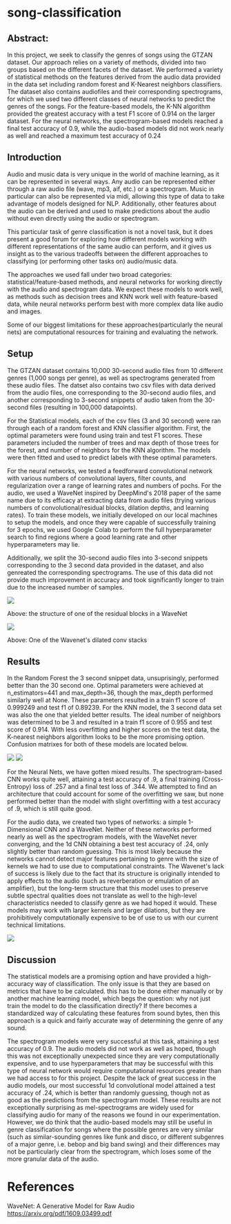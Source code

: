 # song-classification

## Abstract:
In this project, we seek to classify the genres of songs using the GTZAN dataset. Our approach relies on a variety of methods, divided into two groups based on the different facets of the dataset. We performed a variety of statistical methods on the features derived from the audio data provided in the data set including random forest and K-Nearest neighbors classifiers. The dataset also contains audiofiles and their corresponding spectrograms, for which we used two different classes of neural networks to predict the genres of the songs. For the feature-based models, the K-NN algorithm provided the greatest accuracy with a test F1 score of 0.914 on the larger dataset. For the neural networks, the spectrogram-based models reached a final test accuracy of 0.9, while the audio-based models did not work nearly as well and reached a maximum test accuracy of 0.24

## Introduction
Audio and music data is very unique in the world of machine learning, as it can be represented in several ways. Any audio can be represented either through a raw audio file (wave, mp3, aif, etc.) or a spectrogram. Music in particular can also be represented via midi, allowing this type of data to take advantage of models designed for NLP. Additionally, other features about the audio can be derived and used to make predictions about the audio without even directly using the audio or spectrogram. 

This particular task of genre classification is not a novel task, but it does present a good forum for exploring how different models working with different representations of the same audio can perform, and it gives us insight as to the various tradeoffs between the different approaches to classifying (or performing other tasks on) audio/music data. 

The approaches we used fall under two broad categories: statistical/feature-based methods, and neural networks for working directly with the audio and spectrogram data. We expect these models to work well, as methods such as decision trees and KNN work well with feature-based data, while neural networks perform best with more complex data like audio and images. 

Some of our biggest limitations for these approaches(particularly the neural nets) are computational resources for training and evaluating the network.


## Setup
The GTZAN dataset contains 10,000 30-second audio files from 10 different genres (1,000 songs per genre), as well as spectrograms generated from these audio files. The datset also contains two csv files with data derived from the audio files, one corresponding to the 30-second audio files, and another corresponding to 3-second snippets of audio taken from the 30-second files (resulting in 100,000 datapoints). 

For the Statistical models, each of the csv files (3 and 30 second) were ran through each of a random forest and KNN classifier algorithm. First, the optimal parameters were found using train and test F1 scores. These parameters included the number of trees and max depth of those trees for the forest, and number of neighbors for the KNN algorithm. The models were then fitted and used to predict labels with these optimal parameters. 

For the neural networks, we tested a feedforward convolutional network with various numbers of convolutional layers, filter counts, and regularization over a range of learning rates and numbers of pochs. For the audio, we used a WaveNet inspired by DeepMind's 2018 paper of the same name due to its efficacy at extracting data from audio files (trying various numbers of convolutional/residual blocks, dilation depths, and learning rates). To train these models, we initially developed on our local machines to setup the models, and once they were capable of successfully training for 3 epochs, we used Google Colab to perform the full hyperparameter search to find regions where a good learning rate and other hyperparameters may lie.  

Additionally, we split the 30-second audio files into 3-second snippets corresponding to the 3 second data provided in the dataset, and also genreated the corresponding spectrograms. The use of this data did not provide much improvement in accuracy and took significantly longer to train due to the increased number of samples.

![](wavenet_res_block.png)

Above: the structure of one of the residual blocks in a WaveNet

![](wave_net_conv.png)

Above: One of the Wavenet's dilated conv stacks 

## Results

In the Random Forest the 3 second snippet data, unsuprisingly, performed better than the 30 second one. Optimal parameters were achieved at n_estimators=441 and max_depth=36, though the max_depth performed similarly well at None. These parameters resulted in a train f1 score of 0.999249 and test f1 of 0.89239. For the KNN model, the 3 second data set was also the one that yielded better results. The ideal number of neighbors was determined to be 3 and resulted in a train f1 score of 0.955 and test score of 0.914. With less overfitting and higher scores on the test data, the K-nearest neighbors algorithm looks to be the more promising option. Confusion matrixes for both of these models are located below.

![](KNN-3sec.png)
![](RandFor-3sec.png)

For the Neural Nets, we have gotten mixed results. The spectrogram-based CNN works quite well, attaining a test accuracy of .9, a final training (Cross-Entropy) loss of .257 and a final test loss of .344. We attempted to find an architecture that could account for some of the overfitting we saw, but none performed better than the model with slight overfitting with a test accuracy of .9, which is still quite good. 

For the audio data, we created two types of networks: a simple 1-Dimensional CNN and a WaveNet. Neither of these networks performed nearly as well as the spectrogram models, with the WaveNet never converging, and the 1d CNN obtaining a best test accuracy of .24, only slightly better than random guessing. This is most likely because the networks cannot detect major features pertaining to genre with the size of kernels we had to use due to computational constraints. The Wavenet's lack of success is likely due to the fact that its structure is originally intended to apply effects to the audio (such as reverberation or emulation of an amplifier), but the long-term structure that this model uses to preserve subtle spectral qualities does not translate as well to the high-level characteristics needed to classify genre as we had hoped it would. These models may work with larger kernels and larger dilations, but they are prohibitively computationally expensive to be of use to us with our current technical limitations. 

![](spec_loss.png)

## Discussion

The statistical models are a promising option and have provided a high-accuracy way of classification. The only issue is that they are based on metrics that have to be calculated. this has to be done either manually or by another machine learning model, which begs the question: why not just train the model to do the classification directly? If there becomes a standardized way of calculating these features from sound bytes, then this approach is a quick and fairly accurate way of determining the genre of any sound.

The spectrogram models were very successful at this task, attaining a test accuracy of 0.9. The audio models did not work as well as hoped, though this was not exceptionally unexpected since they are very computationally expensive, and to use hyperparameters that may be successful with this type of neural network would require computational resources greater than we had access to for this project. Despite the lack of great success in the audio models, our most successful 1d convolutional model attained a test accuracy of .24, which is better than randomly guessing, though not as good as the predictions from the spectrogram model. These results are not exceptionally surprising as mel-spectrograms are widely used for classifying audio for many of the reasons we found in our experimentation. However, we do think that the audio-based models may still be useful in genre classification for songs where the possible genres are very similar (such as similar-sounding genres like funk and disco, or different subgenres of a major genre, i.e. bebop and big band swing) and their differences may not be particularly clear from the spectrogram, which loses some of the more granular data of the audio.


# References
WaveNet: A Generative Model for Raw Audio https://arxiv.org/pdf/1609.03499.pdf
